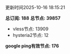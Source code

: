 更新时间2025-10-16 18:15:21

**总订阅: 188**
**总节点: 39857**
- vless节点: 13909
- hysteria2节点: 12

**google ping有效节点: 176**
